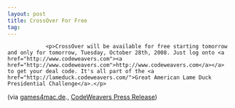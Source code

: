 ```yaml
---
layout: post
title: CrossOver For Free
tag: 
---
```



                <p>CrossOver will be available for free starting tomorrow and only for tomorrow, Tuesday, October 28th, 2008. Just log onto <a href="http://www.codeweavers.com"><a href="http://www.codeweavers.com">http://www.codeweavers.com</a></a> to get your deal code. It's all part of the <a href="http://lameduck.codeweavers.com/">Great American Lame Duck Presidential Challenge</a>.</p>
<p>(via <a href="http://games4mac.de/content_g4m/meldung.php?action=fullnews&amp;showcomments=1&amp;id=7193">games4mac.de</a>., <a href="http://www.codeweavers.com/about/general/press/20081027">CodeWeavers Press Release</a>)</p>
            
